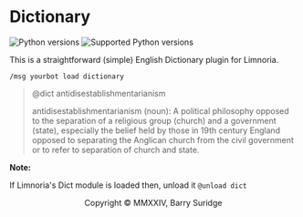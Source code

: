 # Dictionary

![Python versions](https://img.shields.io/badge/Python-version-blue) ![Supported Python versions](https://img.shields.io/badge/3.9%2C%203.10%2C%203.11%2C%203.12-blue.svg)

This is a straightforward (simple) English Dictionary plugin for Limnoria.

`/msg yourbot load dictionary`

>@dict antidisestablishmentarianism
>
>antidisestablishmentarianism (noun): A political philosophy opposed to the separation of a religious group (church) and a government (state), especially the belief held by those in 19th century England opposed to separating the Anglican church from the civil government or to refer to separation of church and state.
>

**Note:**

If Limnoria's Dict module is loaded then, unload it `@unload dict`

<p align="center">Copyright © MMXXIV, Barry Suridge</p>